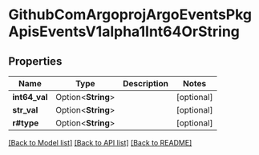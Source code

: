 # GithubComArgoprojArgoEventsPkgApisEventsV1alpha1Int64OrString

## Properties

Name | Type | Description | Notes
------------ | ------------- | ------------- | -------------
**int64_val** | Option<**String**> |  | [optional]
**str_val** | Option<**String**> |  | [optional]
**r#type** | Option<**String**> |  | [optional]

[[Back to Model list]](../README.md#documentation-for-models) [[Back to API list]](../README.md#documentation-for-api-endpoints) [[Back to README]](../README.md)


